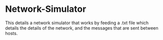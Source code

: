 # Network-Simulator
This details a network simulator that works by feeding a .txt file which details the details of the network, and the messages that are sent between hosts.

